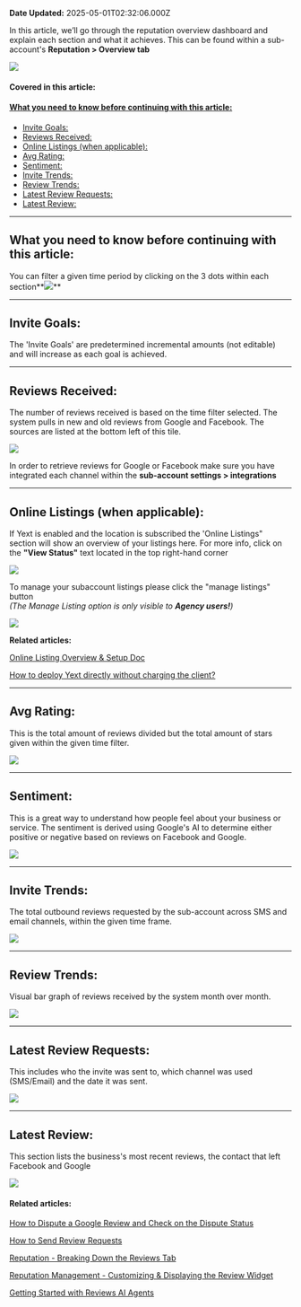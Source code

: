 **Date Updated:** 2025-05-01T02:32:06.000Z

In this article, we’ll go through the reputation overview dashboard and explain each section and what it achieves. This can be found within a sub-account's **Reputation > Overview tab**

  
![](https://s3.amazonaws.com/cdn.freshdesk.com/data/helpdesk/attachments/production/48253416166/original/rDjZx_HPxxQ4-dgJfa2zjALHki7yVAaUgQ.png?1664285895)
  
  
#### **Covered in this article:**

#### [**What you need to know before continuing with this article:**](#What-you-need-to-know-before-continuing-with-this-article%3A)

* [Invite Goals:](#Invite-Goals%3A)
* [Reviews Received:](#Reviews-Received%3A)
* [Online Listings (when applicable):](#Online-Listings-%28when-applicable%29%3A)
* [Avg Rating:](#Avg-Rating%3A)
* [Sentiment:](#Sentiment%3A)
* [Invite Trends:](#Invite-Trends%3A)
* [Review Trends:](#Review-Trends%3A)
* [Latest Review Requests:](#Latest-Review-Requests%3A)
* [Latest Review:](#Latest-Review%3A)
  
  
---

## **What you need to know before continuing with this article:**

You can filter a given time period by clicking on the 3 dots within each section**![](https://s3.amazonaws.com/cdn.freshdesk.com/data/helpdesk/attachments/production/48253245654/original/sGDDdeNj8bzv-P4kXrnt6gmULy087MhanA.gif?1664222118)**  

  
---

## Invite Goals:

The 'Invite Goals' are predetermined incremental amounts (not editable) and will increase as each goal is achieved. 
  
  
---

## Reviews Received:

The number of reviews received is based on the time filter selected. The system pulls in new and old reviews from Google and Facebook. The sources are listed at the bottom left of this tile.

![](https://s3.amazonaws.com/cdn.freshdesk.com/data/helpdesk/attachments/production/48253431991/original/8DXMtoP951Om23lbtIjF5cxU7_q38RaFjQ.png?1664288803)

  
In order to retrieve reviews for Google or Facebook make sure you have integrated each channel within the **sub-account settings > integrations**
  
  
---

## Online Listings (when applicable):

If Yext is enabled and the location is subscribed the 'Online Listings" section will show an overview of your listings here. For more info, click on the **"View Status"** text located in the top right-hand corner

![](https://s3.amazonaws.com/cdn.freshdesk.com/data/helpdesk/attachments/production/48253432156/original/CpZ4BwKrPj6s8eroG7FFJf3XeujTecu05A.png?1664288834)
  
  
To manage your subaccount listings please click the "manage listings" button  
_(The Manage Listing option is only visible to **Agency users!**)_

![](https://s3.amazonaws.com/cdn.freshdesk.com/data/helpdesk/attachments/production/48253248037/original/MLwLJ3LakKaR8dCMPUgB75FFB0_LOLtJ0g.png?1664223208)
  
  
**Related articles:**

[Online Listing Overview & Setup Doc](https://help.gohighlevel.com/en/support/solutions/articles/48001196389)

[How to deploy Yext directly without charging the client?](https://help.gohighlevel.com/en/support/solutions/articles/48001210774)
  
  
---

## Avg Rating:

This is the total amount of reviews divided but the total amount of stars given within the given time filter. 

![](https://s3.amazonaws.com/cdn.freshdesk.com/data/helpdesk/attachments/production/48253432321/original/POC8wfppJtVszItCwzt8PI_jW5JCoeTdSQ.png?1664288863)
  
  
---

## Sentiment:

This is a great way to understand how people feel about your business or service. The sentiment is derived using Google's AI to determine either positive or negative based on reviews on Facebook and Google. 

  
![](https://s3.amazonaws.com/cdn.freshdesk.com/data/helpdesk/attachments/production/48253432501/original/C2wZteezDfJ2eK7IANtCwI7whaouxX0xlQ.png?1664288901)
  
  
---

## Invite Trends:

The total outbound reviews requested by the sub-account across SMS and email channels, within the given time frame.

![](https://s3.amazonaws.com/cdn.freshdesk.com/data/helpdesk/attachments/production/48253432735/original/bScdgLNB5B2e_1JyARHJl6Yxe9o4n95byg.png?1664288934)
  
  
---

## Review Trends:

Visual bar graph of reviews received by the system month over month.

![](https://s3.amazonaws.com/cdn.freshdesk.com/data/helpdesk/attachments/production/48253433368/original/HjxdjG3Kz28hp20hz5x3v_lF_GxVsAJFZQ.png?1664289029)
  
  
---

## Latest Review Requests:

This includes who the invite was sent to, which channel was used (SMS/Email) and the date it was sent.

![](https://s3.amazonaws.com/cdn.freshdesk.com/data/helpdesk/attachments/production/48253433559/original/7n3pxGa0VDEiMCJjGDLhoQx1o6o_o7uD_Q.png?1664289072)
  
  
---

## Latest Review:

This section lists the business's most recent reviews, the contact that left Facebook and Google

![](https://s3.amazonaws.com/cdn.freshdesk.com/data/helpdesk/attachments/production/48253433913/original/8ApNMf9wdsk9p4osCkY09T2zrxxEeNSgjA.png?1664289117)
  
  
#### **Related articles:**

[How to Dispute a Google Review and Check on the Dispute Status](https://help.gohighlevel.com/en/support/solutions/articles/48001180761)

[How to Send Review Requests](https://help.gohighlevel.com/en/support/solutions/articles/48001222668)

[Reputation - Breaking Down the Reviews Tab](https://help.gohighlevel.com/en/support/solutions/articles/48001222826)

[Reputation Management - Customizing & Displaying the Review Widget](https://help.gohighlevel.com/en/support/solutions/articles/48001222766)

[Getting Started with Reviews AI Agents](https://help.gohighlevel.com/en/support/solutions/articles/155000005156)

  